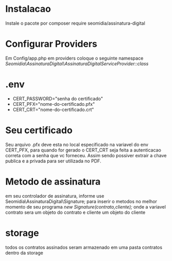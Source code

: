 
# Instalacao

Instale o pacote por composer require seomidia/assinatura-digital

# Configurar Providers

Em Config/app.php em providers coloque o seguinte namespace  *Seomidia\AssinaturaDigital\AssinaturaDigitalServiceProvider::class*

# .env

- CERT_PASSWORD="senha do certificado"
- CERT_PFX="nome-do-certificado.pfx"
- CERT_CRT="nome-do-certificado.crt"

# Seu certificado 

Seu arquivo .pfx deve esta no local especificado na variavel do env CERT_PFX, para quando for gerado o CERT_CRT seja feita a autenticacao correta com a senha que vc forneceu. Assim sendo possiver extrair a chave publica e a privada para ser utilizada no PDF.

# Metodo de assinatura 

em seu controlador de assinatura, informe use Seomidia\AssinaturaDigital\Signature;
para inserir o metodos no melhor momento de seu programa *new Signature($contrato,$cliente);* onde a variavel contrato sera um objeto do contrato e cliente um objeto do cliente

# storage

todos os contratos assinados seram armazenado em uma pasta contratos dentro da storage

